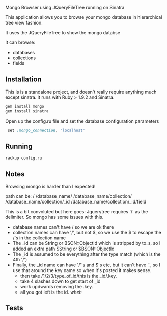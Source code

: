 Mongo Browser using JQueryFileTree running on Sinatra

This application allows you to browse your mongo database in hierarchical tree view fashion.

It uses the JQueryFileTree to show the mongo databse

It can browse:
  * databases
  * collections
  * fields


## Installation

This Is is a standalone project, and doesn't really require anything much except sinatra. It runs with Ruby > 1.9.2 and Sinatra.

```sh
gem install mongo
gem install sinatra
```

Open up the config.ru file and set the database configuration parameters
```ruby
 set :mongo_connection, 'localhost'
```

## Running

```sh
rackup config.ru
```

## Notes

 Browsing mongo is harder than I expected!


path can be:
/
/database_name/
/database_name/collection/
/database_name/collection/_id
/database_name/collection/_id/field

This is a bit convoluted but here goes:
  Jquerytree requires '/' as the delimiter. So mongo has some issues with this.
  * database names can't have / so we are ok there
  * collection names can have '/', but not $, so we use the $ to escape the /'s in the collection name
  * The _id can be String or BSON::ObjectId which is stripped by to_s, so I added an extra path $String or $BSON::ObjectId
  * The _id is assumed to be everything after the type match (which is the 4th '/')
  * Finally, the _id name can have '/''s and $'s etc, but it can't have '.', so I use that around the key name so when it's posted it makes sense.
      - then take /1/2/3/type_of_id/this is the _id/.key.
      - take 4 slashes down to get start of _id
      - work updwards removing the .key.
      - all you got left is the id. _wheh_


## Tests





